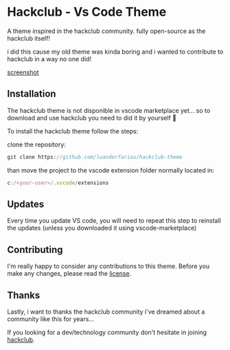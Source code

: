 # Hackclub - Vs Code Theme

A theme inspired in the hackclub community. fully open-source as the hackclub itself!

i did this cause my old theme was kinda boring and i wanted to contribute to hackclub in a way no one did!

[screenshot](/screenshot.png)

## Installation

The hackclub theme is not disponible in vscode marketplace yet... so to download and use hackclub you need to did it by yourself 💪

To install the hackclub theme follow the steps:

clone the repository:
```js
git clone https://github.com/luanderfarias/hackclub-theme
```
than move the project to the vscode extension folder normally located in:
```js
c:/<your-user>/.vscode/extensions
```

## Updates

Every time you update VS code, you will need to repeat this step to reinstall the updates (unless you downloaded it using vscode-marketplace)

## Contributing

I'm really happy to consider any contributions to this theme. Before you make any changes, please read the [license](LICENSE).

## Thanks

Lastly, i want to thanks the hackclub community i've dreamed about a community like this for years...

If you looking for a dev/technology community don't hesitate in joining [hackclub](https://hackclub.com).